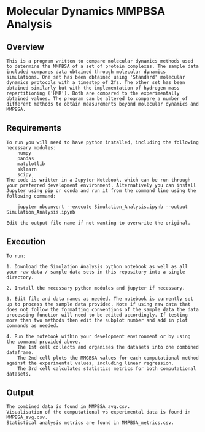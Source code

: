 # Molecular Dynamics MMPBSA Analysis

## Overview
	This is a program written to compare molecular dynamics methods used to determine the MMPBSA of a set of protein complexes. The sample data included compares data obtained through molecular dynamics simulations. One set has been obtained using 'Standard' molecular dynamics protocols with a timestep of 2fs. The other set has been obtained similarly but with the implementation of hydrogen mass repartitioning ('HMR'). Both are compared to the experimentally obtained values. The program can be altered to compare a number of different methods to obtain measurements beyond molecular dynamics and MMPBSA.

## Requirements
	To run you will need to have python installed, including the following necessary modules:
		numpy
		pandas
		matplotlib
		sklearn
		scipy
	The code is written in a Jupyter Notebook, which can be run through your preferred development environment. Alternatively you can install Jupyter using pip or conda and run it from the command line using the following command:

		jupyter nbconvert --execute Simulation_Analysis.ipynb --output Simulation_Analysis.ipynb

	Edit the output file name if not wanting to overwrite the original.

## Execution
	To run:

	1. Download the Simulation_Analysis python notebook as well as all your raw data / sample data sets in this repository into a single directory.
	
	2. Install the necessary python modules and jupyter if necessary.
	
	3. Edit file and data names as needed. The notebook is currently set up to process the sample data provided. Note if using raw data that does not follow the formatting conventions of the sample data the data processing function will need to be edited accordingly. If testing more than two methods then edit the subplot number and add in plot commands as needed.

	4. Run the notebook within your development environment or by using the command provided above.
		The 1st cell collects and organises the datasets into one combined dataframe.
		The 2nd cell plots the MMGBSA values for each computational method against the experimental values, including linear regression.
		The 3rd cell calculates statistics metrics for both computational datasets.

## Output
	The combined data is found in MMPBSA_avg.csv.
	Visualisation of the computational vs experimental data is found in MMPBSA_avg.csv.
	Statistical analysis metrics are found in MMPBSA_metrics.csv. 
